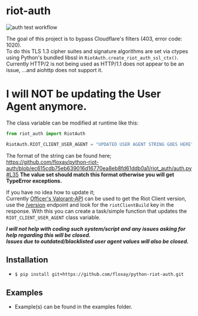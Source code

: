 # riot-auth

![auth test workflow](https://github.com/floxay/python-riot-auth/actions/workflows/test-auth.yml/badge.svg?branch=main)

The goal of this project is to bypass Cloudflare's filters (403, error code: 1020).  
To do this TLS 1.3 cipher suites and signature algorithms are set via ctypes using Python's bundled libssl in `RiotAuth.create_riot_auth_ssl_ctx()`.  
Currently HTTP/2 is not being used as HTTP/1.1 does not appear to be an issue, ...and aiohttp does not support it.

# I will NOT be updating the User Agent anymore.
The class variable can be modified at runtime like this:
```py
from riot_auth import RiotAuth

RiotAuth.RIOT_CLIENT_USER_AGENT = "UPDATED USER AGENT STRING GOES HERE"
```
The format of the string can be found here;
https://github.com/floxay/python-riot-auth/blob/ec615cdb75eb639016d16770ea8eb8fd61ddb0a1/riot_auth/auth.py#L35
**The value set should match this format otherwise you will get TypeError exceptions.**

If you have no idea how to update it;  
Currently [Officer's Valorant-API](https://dash.valorant-api.com/) can be used to get the Riot Client version, use the [/version](https://valorant-api.com/v1/version) endpoint and look for the `riotClientBuild` key in the response.
With this you can create a task/simple function that updates the `RIOT_CLIENT_USER_AGENT` class variable.

***I will not help with coding such system/script and any issues asking for help regarding this will be closed.  
Issues due to outdated/blacklisted user agent values will also be closed.***

## Installation
 - `$ pip install git+https://github.com/floxay/python-riot-auth.git`

## Examples
 - Example(s) can be found in the examples folder.
